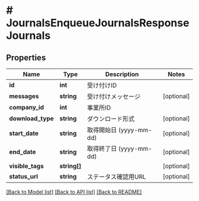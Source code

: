 # # JournalsEnqueueJournalsResponseJournals

## Properties

Name | Type | Description | Notes
------------ | ------------- | ------------- | -------------
**id** | **int** | 受け付けID | 
**messages** | **string** | 受け付けメッセージ | [optional] 
**company_id** | **int** | 事業所ID | 
**download_type** | **string** | ダウンロード形式 | [optional] 
**start_date** | **string** | 取得開始日 (yyyy-mm-dd) | [optional] 
**end_date** | **string** | 取得終了日 (yyyy-mm-dd) | [optional] 
**visible_tags** | **string[]** |  | [optional] 
**status_url** | **string** | ステータス確認用URL | [optional] 

[[Back to Model list]](../../README.md#documentation-for-models) [[Back to API list]](../../README.md#documentation-for-api-endpoints) [[Back to README]](../../README.md)


